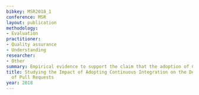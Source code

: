 ```yaml
---
bibkey: MSR2018_1
conference: MSR
layout: publication
methodology:
- Evaluation
practitioner:
- Quality assurance
- Understanding
researcher:
- Other
summary: Empirical evidence to support the claim that the adoption of CI is more quickly
title: Studying the Impact of Adopting Continuous Integration on the Delivery Time
  of Pull Requests
year: 2018
---
```

